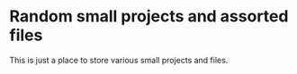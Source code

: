 # Random small projects and assorted files
This is just a place to store various small projects and files.

